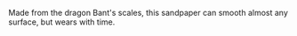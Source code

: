 Made from the dragon Bant's scales, this sandpaper can smooth almost any surface, but wears with time. 